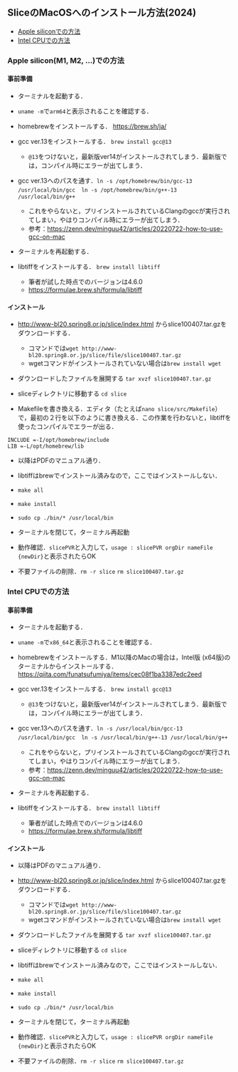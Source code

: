 ## SliceのMacOSへのインストール方法(2024)

- [Apple siliconでの方法](#Apple-siliconでの方法)   
- [Intel CPUでの方法](#Intel-CPUでの方法)     

### Apple silicon(M1, M2, ...)での方法
#### 事前準備
- ターミナルを起動する．
- `uname -m`で`arm64`と表示されることを確認する．
- homebrewをインストールする．
https://brew.sh/ja/

- gcc ver.13をインストールする．
`brew install gcc@13`
  - `@13`をつけないと，最新版ver14がインストールされてしまう．最新版では，コンパイル時にエラーが出てしまう．

- gcc ver.13へのパスを通す．`ln -s /opt/homebrew/bin/gcc-13 /usr/local/bin/gcc`　`ln -s /opt/homebrew/bin/g++-13 /usr/local/bin/g++`   
  - これをやらないと，プリインストールされているClangのgccが実行されてしまい，やはりコンパイル時にエラーが出てしまう．   
  - 参考：https://zenn.dev/minguu42/articles/20220722-how-to-use-gcc-on-mac

- ターミナルを再起動する．

- libtiffをインストールする．
`brew install libtiff`
  - 筆者が試した時点でのバージョンは4.6.0
  - https://formulae.brew.sh/formula/libtiff

#### インストール
- http://www-bl20.spring8.or.jp/slice/index.html からslice100407.tar.gzをダウンロードする．
  - コマンドでは`wget http://www-bl20.spring8.or.jp/slice/file/slice100407.tar.gz`
  - wgetコマンドがインストールされていない場合は`brew install wget` 

- ダウンロードしたファイルを展開する
`tar xvzf slice100407.tar.gz`

- sliceディレクトリに移動する
`cd slice`

- Makefileを書き換える．エディタ（たとえば`nano slice/src/Makefile`）で，最初の２行を以下のように書き換える．この作業を行わないと，libtiffを使ったコンパイルでエラーが出る．

```
INCLUDE	=-I/opt/homebrew/include
LIB	=-L/opt/homebrew/lib
```

- 以降はPDFのマニュアル通り．

- libtiffはbrewでインストール済みなので，ここではインストールしない．

- `make all`

- `make install`

- `sudo cp ./bin/* /usr/local/bin`

- ターミナルを閉じて，ターミナル再起動

- 動作確認．`slicePVR`と入力して，`usage : slicePVR orgDir nameFile {newDir}`と表示されたらOK

- 不要ファイルの削除．`rm -r slice` `rm slice100407.tar.gz`

### Intel CPUでの方法   
#### 事前準備
- ターミナルを起動する．
  
- `uname -m`で`x86_64`と表示されることを確認する．
  
- homebrewをインストールする．M1以降のMacの場合は，Intel版 (x64版)のターミナルからインストールする．
https://qiita.com/funatsufumiya/items/cec08f1ba3387edc2eed

- gcc ver.13をインストールする．
`brew install gcc@13`
  - `@13`をつけないと，最新版ver14がインストールされてしまう．最新版では，コンパイル時にエラーが出てしまう．

- gcc ver.13へのパスを通す．`ln -s /usr/local/bin/gcc-13 /usr/local/bin/gcc`　`ln -s /usr/local/bin/g++-13 /usr/local/bin/g++`   
  - これをやらないと，プリインストールされているClangのgccが実行されてしまい，やはりコンパイル時にエラーが出てしまう．   
  - 参考：https://zenn.dev/minguu42/articles/20220722-how-to-use-gcc-on-mac

- ターミナルを再起動する．

- libtiffをインストールする．
`brew install libtiff`
  - 筆者が試した時点でのバージョンは4.6.0
  - https://formulae.brew.sh/formula/libtiff

#### インストール
- 以降はPDFのマニュアル通り．

- http://www-bl20.spring8.or.jp/slice/index.html からslice100407.tar.gzをダウンロードする．
  - コマンドでは`wget http://www-bl20.spring8.or.jp/slice/file/slice100407.tar.gz`
  - wgetコマンドがインストールされていない場合は`brew install wget` 

- ダウンロードしたファイルを展開する
`tar xvzf slice100407.tar.gz`

- sliceディレクトリに移動する
`cd slice`

- libtiffはbrewでインストール済みなので，ここではインストールしない．

- `make all`

- `make install`

- `sudo cp ./bin/* /usr/local/bin`

- ターミナルを閉じて，ターミナル再起動

- 動作確認．`slicePVR`と入力して，`usage : slicePVR orgDir nameFile {newDir}`と表示されたらOK

- 不要ファイルの削除．`rm -r slice` `rm slice100407.tar.gz`
